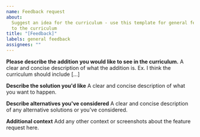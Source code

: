 ```yaml
---
name: Feedback request
about:
  Suggest an idea for the curriculum - use this template for general feedback
  to the curriculum
title: "[Feedback]"
labels: general feedback
assignees: ""
---
```


**Please describe the addition you would like to see in the curriculum.**
A clear and concise description of what the addition is. Ex. I think the curriculum should include [...]

**Describe the solution you'd like**
A clear and concise description of what you want to happen.

**Describe alternatives you've considered**
A clear and concise description of any alternative solutions or you've considered.

**Additional context**
Add any other context or screenshots about the feature request here.
